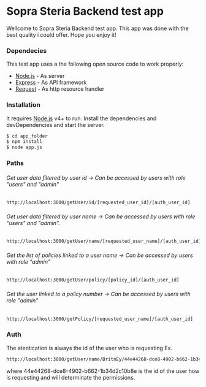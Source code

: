 # Sopra Steria Backend test app
Wellcome to Sopra Steria Backend test app. This app was done with the best quality i could offer. Hope you enjoy it!

### Dependecies

This test app uses a the following open source code to work properly:

* [Node.js](https://nodejs.org/es/) - As server
* [Express](http://expressjs.com/) - As API framework
* [Request](https://github.com/request/request) - As http resource handler

### Installation

It requires [Node.js](https://nodejs.org/) v4+ to run.
Install the dependencies and devDependencies and start the server.

```sh
$ cd app_folder
$ npm install
$ node app.js
```


### Paths

###### Get user data filtered by user id -> Can be accessed by users with role "users" and "admin"
```sh
http://localhost:3000/getUser/id/[requested_user_id]/[auth_user_id]
```
###### Get user data filtered by user name -> Can be accessed by users with role "users" and "admin".

```sh
http://localhost:3000/getUser/name/[requested_user_name]/[auth_user_id]
```
###### Get the list of policies linked to a user name -> Can be accessed by users with role "admin"

```sh
http://localhost:3000/getUser/policy/[policy_id]/[auth_user_id]
```
###### Get the user linked to a policy number -> Can be accessed by users with role "admin"

```sh
http://localhost:3000/getPolicy/[requested_user_name]/[auth_user_id]
```

### Auth

The atentication is always the id of the user who is requesting 
Ex.
```sh
http://localhost:3000/getUser/name/BritnEy/44e44268-dce8-4902-b662-1b34d2c10b8e
```

where 44e44268-dce8-4902-b662-1b34d2c10b8e is the id of the user how is requesting and will determinate the permissions.




